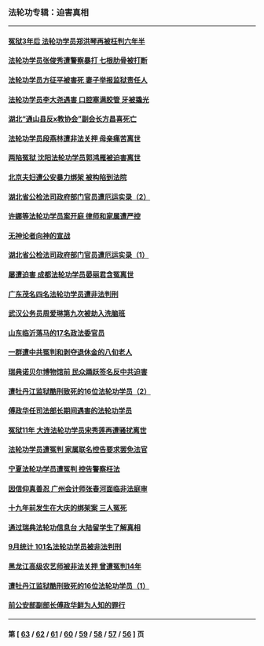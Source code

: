 ### 法轮功专辑：迫害真相
---
#### [冤狱3年后 法轮功学员郑洪琴再被枉判六年半](../../pages/nf4379/n13317988.md?10220430) 
#### [法轮功学员张俊秀遭警察暴打 七根肋骨被打断](../../pages/nf4379/n13317436.md?10220430) 
#### [法轮功学员方征平被害死 妻子举报监狱责任人](../../pages/nf4379/n13315496.md?10220430) 
#### [法轮功学员李大尧遇害 口腔塞满胶管 牙被撬光](../../pages/nf4379/n13314991.md?10220430) 
#### [湖北“通山县反x教协会”副会长方昌喜死亡](../../pages/nf4379/n13312513.md?10220430) 
#### [法轮功学员段燕林遭非法关押 母亲痛苦离世](../../pages/nf4379/n13310763.md?10220430) 
#### [两陷冤狱 沈阳法轮功学员郭鸿雁被迫害离世](../../pages/nf4379/n13310194.md?10220430) 
#### [北京夫妇遭公安暴力绑架 被构陷到法院](../../pages/nf4379/n13310517.md?10220430) 
#### [湖北省公检法司政府部门官员遭厄运实录（2）](../../pages/nf4379/n13307275.md?10220430) 
#### [许娜等法轮功学员案开庭 律师和家属遭严控](../../pages/nf4379/n13307921.md?10220430) 
#### [无神论者向神的宣战](../../pages/nf4379/n13281535.md?10220430) 
#### [湖北省公检法司政府部门官员遭厄运实录（1）](../../pages/nf4379/n13302225.md?10220430) 
#### [屡遭迫害 成都法轮功学员晏丽君含冤离世](../../pages/nf4379/n13304194.md?10220430) 
#### [广东茂名四名法轮功学员遭非法判刑](../../pages/nf4379/n13302552.md?10220430) 
#### [武汉公务员周爱琳第九次被劫入洗脑班](../../pages/nf4379/n13301590.md?10220430) 
#### [山东临沂落马的17名政法委官员](../../pages/nf4379/n13299770.md?10220430) 
#### [一群遭中共冤判和剥夺退休金的八旬老人](../../pages/nf4379/n13299080.md?10220430) 
#### [瑞典诺贝尔博物馆前 民众踊跃签名反中共迫害](../../pages/nf4379/n13296860.md?10220430) 
#### [遭牡丹江监狱酷刑致死的16位法轮功学员（2）](../../pages/nf4379/n13295023.md?10220430) 
#### [傅政华任司法部长期间遇害的法轮功学员](../../pages/nf4379/n13288173.md?10220430) 
#### [冤狱11年 大连法轮功学员宋秀莲再遭骚扰离世](../../pages/nf4379/n13288840.md?10220430) 
#### [法轮功学员遭冤判 家属联名控告要求罢免法官](../../pages/nf4379/n13285601.md?10220430) 
#### [宁夏法轮功学员遭冤判 控告警察枉法](../../pages/nf4379/n13286925.md?10220430) 
#### [因信仰真善忍 广州会计师张春河面临非法庭审](../../pages/nf4379/n13283860.md?10220430) 
#### [十九年前发生在大庆的绑架案 三人冤死](../../pages/nf4379/n13284148.md?10220430) 
#### [通过瑞典法轮功信息台 大陆留学生了解真相](../../pages/nf4379/n13283471.md?10220430) 
#### [9月统计 101名法轮功学员被非法判刑](../../pages/nf4379/n13282958.md?10220430) 
#### [黑龙江高级农艺师被非法关押 曾遭冤判14年](../../pages/nf4379/n13281157.md?10220430) 
#### [遭牡丹江监狱酷刑致死的16位法轮功学员（1）](../../pages/nf4379/n13278476.md?10220430) 
#### [前公安部副部长傅政华鲜为人知的罪行](../../pages/nf4379/n13280381.md?10220430) 

---
#### 第 [ [63](./63.md?10220430) / [62](./62.md?10220430) / [61](./61.md?10220430) / [60](./60.md?10220430) / [59](./59.md?10220430) / [58](./58.md?10220430) / [57](./57.md?10220430) / [56](./56.md?10220430) ] 页
